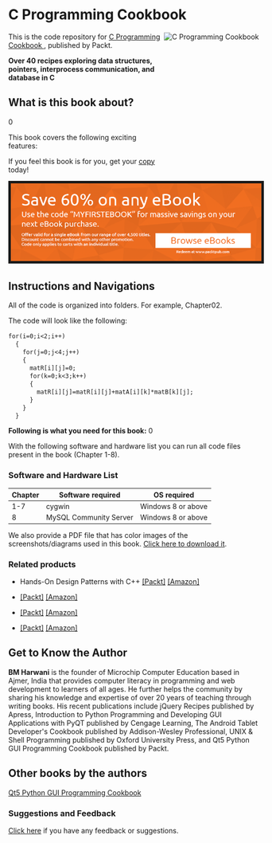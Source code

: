 # C Programming Cookbook 

<a href="https://prod.packtpub.com/in/application-development/c-programming-cookbook-0?utm_source=github&utm_medium=repository&utm_campaign="><img src="" alt="C Programming Cookbook " height="256px" align="right"></a>

This is the code repository for [C Programming Cookbook ](https://prod.packtpub.com/in/application-development/c-programming-cookbook-0?utm_source=github&utm_medium=repository&utm_campaign=), published by Packt.

**Over 40 recipes exploring data structures, pointers, interprocess communication, and database in C**

## What is this book about?
0

This book covers the following exciting features:


If you feel this book is for you, get your [copy](https://www.amazon.com/dp/1-789-61745-6) today!

<a href="https://www.packtpub.com/?utm_source=github&utm_medium=banner&utm_campaign=GitHubBanner"><img src="https://raw.githubusercontent.com/PacktPublishing/GitHub/master/GitHub.png" 
alt="https://www.packtpub.com/" border="5" /></a>

## Instructions and Navigations
All of the code is organized into folders. For example, Chapter02.

The code will look like the following:
```
for(i=0;i<2;i++)
  {
    for(j=0;j<4;j++)
    {
      matR[i][j]=0;
      for(k=0;k<3;k++)
      {
        matR[i][j]=matR[i][j]+matA[i][k]*matB[k][j];
      }
    }
  }
```

**Following is what you need for this book:**
0

With the following software and hardware list you can run all code files present in the book (Chapter 1-8).
### Software and Hardware List
| Chapter | Software required | OS required |
| -------- | ------------------------------------ | ----------------------------------- |
| 1-7 | cygwin | Windows 8 or above |
| 8 | MySQL Community Server | Windows 8 or above |


We also provide a PDF file that has color images of the screenshots/diagrams used in this book. [Click here to download it](https://www.packtpub.com/sites/default/files/downloads/9781789617450_ColorImages.pdf?).

### Related products
* Hands-On Design Patterns with C++  [[Packt]](https://prod.packtpub.com/in/application-development/hands-design-patterns-c?utm_source=github&utm_medium=repository&utm_campaign=) [[Amazon]](https://www.amazon.com/dp/1-788-83256-6)

*  [[Packt]](https://prod.packtpub.com/in/application-development/hands-system-programming-c?utm_source=github&utm_medium=repository&utm_campaign=) [[Amazon]](https://www.amazon.com/dp/1-789-13788-8)

*  [[Packt]]() [[Amazon]](https://www.amazon.com/dp/)

*  [[Packt]]() [[Amazon]](https://www.amazon.com/dp/)

## Get to Know the Author
**BM Harwani**
is the founder of Microchip Computer Education based in Ajmer, India that provides computer literacy in programming and web development to learners of all ages. He further helps the community by sharing his knowledge and expertise of over 20 years of teaching through writing books. His recent publications include jQuery Recipes published by Apress, Introduction to Python Programming and Developing GUI Applications with PyQT published by Cengage Learning, The Android Tablet Developer's Cookbook published by Addison-Wesley Professional, UNIX & Shell Programming published by Oxford University Press, and Qt5 Python GUI Programming Cookbook published by Packt.


## Other books by the authors
[Qt5 Python GUI Programming Cookbook ](https://prod.packtpub.com/in/application-development/qt5-python-gui-programming-cookbook?utm_source=github&utm_medium=repository&utm_campaign=)

### Suggestions and Feedback
[Click here](https://docs.google.com/forms/d/e/1FAIpQLSdy7dATC6QmEL81FIUuymZ0Wy9vH1jHkvpY57OiMeKGqib_Ow/viewform) if you have any feedback or suggestions.


